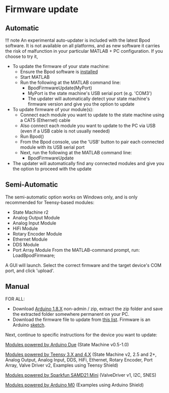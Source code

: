 # Firmware update

## Automatic

!!! note
    An experimental auto-updater is included with the latest Bpod software. It is not available on all platforms, and as new software it carries the risk of malfunction in your particular MATLAB + PC configuration. If you choose to try it,

- To update the firmware of your state machine:
    - Ensure the Bpod software is [installed](./software-update.md)
    - Start MATLAB
    - Run the following at the MATLAB command line:
        - BpodFirmwareUpdate(MyPort)
        - MyPort is the state machine's USB serial port (e.g. 'COM3')
        - The updater will automatically detect your state machine's firmware version and give you the option to update
- To update firmware of your module(s):
    - Connect each module you want to update to the state machine using a CAT5 (Ethernet) cable
    - Also connect each module you want to update to the PC via USB (even if a USB cable is not usually needed)
    - Run Bpod()
    - From the Bpod console, use the 'USB' button to pair each connected module with its USB serial port
    - Next, run the following at the MATLAB command line:
        - BpodFirmwareUpdate
- The updater will automatically find any connected modules and give you the option to proceed with the update

## Semi-Automatic

The semi-automatic option works on Windows only, and is only recommended for Teensy-based modules:

- State Machine r2
- Analog Output Module
- Analog Input Module
- HiFi Module
- Rotary Encoder Module
- Ethernet Module
- DDS Module
- Port Array Module
From the MATLAB-command prompt, run: LoadBpodFirmware;

A GUI will launch. Select the correct firmware and the target device's COM port, and click 'upload'.

## Manual

FOR ALL: 

- Download [Arduino 1.8.X](http://arduino.cc/en/Main/Software#toc3) non-admin / zip, extract the zip folder and save the extracted folder somewhere permanent on your PC.
- Download the firmware file to update from [this list](firmware-repo-list.md). Firmware is an Arduino [sketch](https://www.arduino.cc/en/Tutorial/Sketch).

Next, continue to specific instructions for the device you want to update:

<!-- todo: fix links here -->
[Modules powered by Arduino Due](./arduinodue-update.md) (State Machine v0.5-1.0)

[Modules powered by Teensy 3.X and 4.X](./teensy3x-update.md) (State Machine v2, 2.5 and 2+, Analog Output, Analog Input, DDS, HiFi, Ethernet, Rotary Encoder, Port Array, Valve Driver v2, Examples using Teensy Shield)

[Modules powered by Sparkfun SAMD21 Mini](./samkd21mini-update.md) (ValveDriver v1, I2C, SNES)

[Modules powered by Arduino M0](./arduinom0-update.md) (Examples using Arduino Shield)
